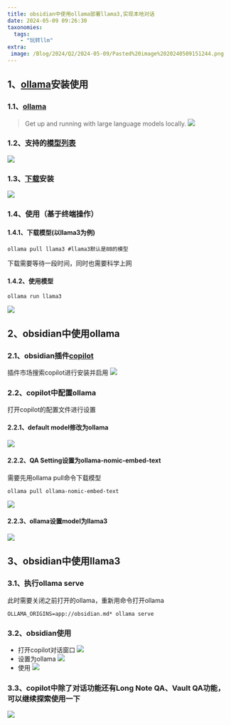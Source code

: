 ```yaml
---
title: obsidian中使用ollama部署llama3,实现本地对话
date: 2024-05-09 09:26:30
taxonomies:
  tags:
    - "玩转llm"
extra:
 image: /Blog/2024/Q2/2024-05-09/Pasted%20image%2020240509151244.png
---
```


## 1、[ollama](https://github.com/ollama/ollama)安装使用
### 1.1、[ollama](https://github.com/ollama/ollama)

> Get up and running with large language models locally.
![](20240509143206.png)
### 1.2、支持的[模型列表](https://ollama.com/library)

![](Pasted%20image%2020240509144717.png)
### 1.3、[下载](https://ollama.com/download)安装
![](Pasted%20image%2020240509144940.png)
### 1.4、使用（基于终端操作）
#### 1.4.1、下载模型(以llama3为例)
```
ollama pull llama3 #llama3默认是8B的模型
```
下载需要等待一段时间，同时也需要科学上网
#### 1.4.2、使用模型
```
ollama run llama3
```
![](Pasted%20image%2020240509145421.png)
## 2、obsidian中使用ollama

### 2.1、obsidian插件[copilot](https://github.com/logancyang/obsidian-copilot)

插件市场搜索copilot进行安装并启用
![](Pasted%20image%2020240509145651.png)

### 2.2、copilot中配置ollama

打开copilot的配置文件进行设置
#### 2.2.1、default model修改为ollama
![](Pasted%20image%2020240509145744.png)
#### 2.2.2、QA Setting设置为ollama-nomic-embed-text
需要先用ollama pull命令下载模型
```
ollama pull ollama-nomic-embed-text
```
![](Pasted%20image%2020240509145806.png)
#### 2.2.3、ollama设置model为llama3
![](Pasted%20image%2020240509145833.png)
## 3、obsidian中使用llama3
### 3.1、执行ollama serve
此时需要关闭之前打开的ollama，重新用命令打开ollama
```
OLLAMA_ORIGINS=app://obsidian.md* ollama serve
```
### 3.2、obsidian使用
- 打开copilot对话窗口
![](Pasted%20image%2020240509150323.png)
- 设置为ollama
![](Pasted%20image%2020240509151244.png)
- 使用
![](Pasted%20image%2020240509151049.png)
### 3.3、copilot中除了对话功能还有Long Note QA、Vault QA功能，可以继续探索使用一下
![](Pasted%20image%2020240509151529.png)